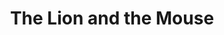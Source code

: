 ---
title: The Lion and the Mouse
year: 1932
opening_date: 1932-02-23
closing_date: 
layout: productions
featured_image: 
image_caption:
image_credit:
playbill:
category:
Theatre: Theatre Jacksonville
cast:
  Eudoxia: Anne C. Lalor
  Hon. Fitzroy Bagley: Carl Cesery
  Jefferson Ryder: Charlie Tutewiler
  Mrs. Rossmore: Charlotte Bowden Perry
  Shirley Rossmore: Edmonia H. Bedell
  Ex-Judge Scott: Edward Goodman
  Jane Deetle: Elizabeth Palmer Tyler
  Jorkins: Elmo Lehman, Jr.
  Judge Rossmore: Isaac Peiser
  Senator Roberts: Joseph Byrnes
  Thurza: Margery Jones
  Arminta Nesbitt: Mary Keen
  Kate Roberts: Pearl DeMent
  Mrs. John Burkett Ryder: Philip Devlin
  Rev. Pontifex Deetle: Philip S. May
  Expressman: Perry Teeple
crew:
  Director: F.W. Armbuster
  Staging and Props: Anne C. Lalor
understudies:
orchestra:
external_links:
---
